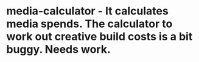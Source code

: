 # media-calculator - It calculates media spends. The calculator to work out creative build costs is a bit buggy. Needs work.